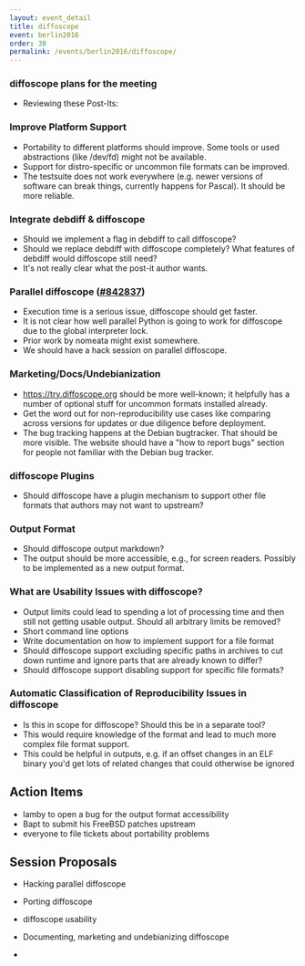 ```yaml
---
layout: event_detail
title: diffoscope
event: berlin2016
order: 30
permalink: /events/berlin2016/diffoscope/
---
```


### diffoscope plans for the meeting
- Reviewing these Post-Its:

### Improve Platform Support
- Portability to different platforms should improve. Some tools or used abstractions (like /dev/fd) might not be available.
- Support for distro-specific or uncommon file formats can be improved.
- The testsuite does not work everywhere (e.g. newer versions of software can break things, currently happens for Pascal). It should be more reliable.

### Integrate debdiff & diffoscope
- Should we implement a flag in debdiff to call diffoscope?
- Should we replace debdiff with diffoscope completely? What features of debdiff would diffoscope still need?
- It's not really clear what the post-it author wants.

### Parallel diffoscope ([#842837](https://bugs.debian.org/842837))
- Execution time is a serious issue, diffoscope should get faster.
- It is not clear how well parallel Python is going to work for diffoscope due to the global interpreter lock.
- Prior work by nomeata might exist somewhere.
- We should have a hack session on parallel diffoscope.

### Marketing/Docs/Undebianization
- https://try.diffoscope.org should be more well-known; it helpfully has a number of optional stuff for uncommon formats installed already.
- Get the word out for non-reproducibility use cases like comparing across versions for updates or due diligence before deployment.
- The bug tracking happens at the Debian bugtracker. That should be more visible. The website should have a "how to report bugs" section for people not familiar with the Debian bug tracker.

### diffoscope Plugins
- Should diffoscope have a plugin mechanism to support other file formats that authors may not want to upstream?

### Output Format
- Should diffoscope output markdown?
- The output should be more accessible, e.g., for screen readers. Possibly to be implemented as a new output format.

### What are Usability Issues with diffoscope?
- Output limits could lead to spending a lot of processing time and then still not getting usable output. Should all arbitrary limits be removed?
- Short command line options
- Write documentation on how to implement support for a file format
- Should diffoscope support excluding specific paths in archives to cut down runtime and ignore parts that are already known to differ?
- Should diffoscope support disabling support for specific file formats?

### Automatic Classification of Reproducibility Issues in diffoscope
- Is this in scope for diffoscope? Should this be in a separate tool?
- This would require knowledge of the format and lead to much more complex file format support.
- This could be helpful in outputs, e.g. if an offset changes in an ELF binary you'd get lots of related changes that could otherwise be ignored

## Action Items
- lamby to open a bug for the output format accessibility
- Bapt to submit his FreeBSD patches upstream
- everyone to file tickets about portability problems

## Session Proposals
- Hacking parallel diffoscope
- Porting diffoscope
- diffoscope usability
- Documenting, marketing and undebianizing diffoscope

-
